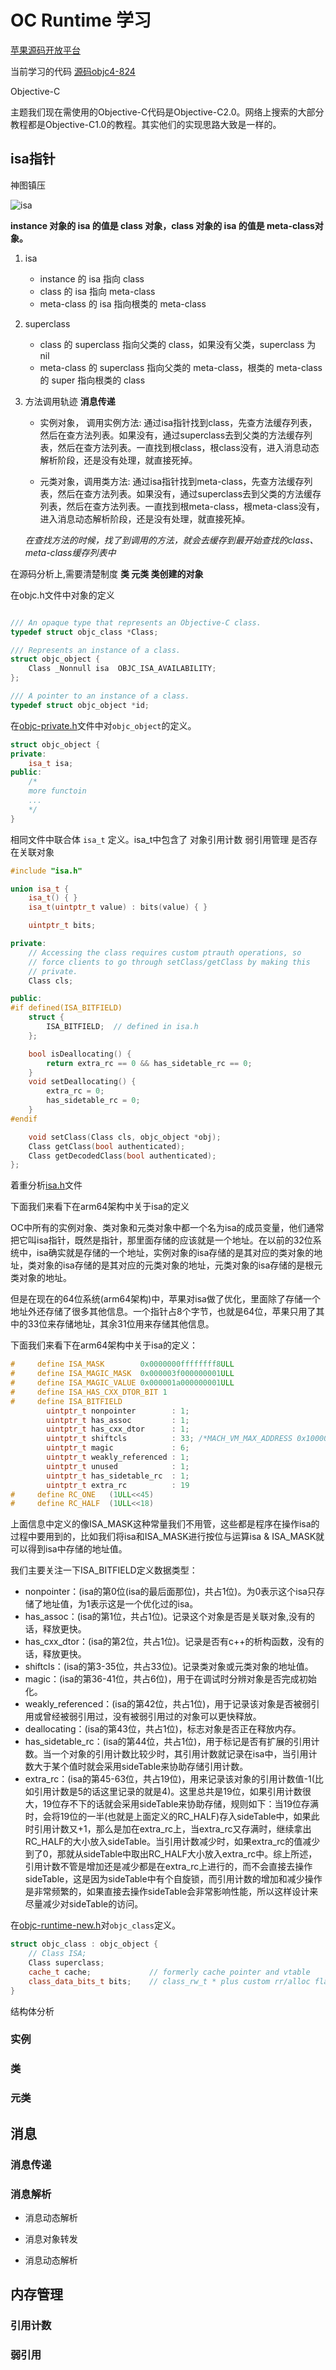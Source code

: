 # OC Runtime 学习

[苹果源码开放平台](https://opensource.apple.com/)

当前学习的代码 [源码objc4-824](https://opensource.apple.com/source/objc4/objc4-824/)

Objective-C

主题我们现在需使用的Objective-C代码是Objective-C2.0。网络上搜索的大部分教程都是Objective-C1.0的教程。其实他们的实现思路大致是一样的。



## isa指针

神图镇压

![isa](/images/isa.png)

**instance 对象的 isa 的值是 class 对象，class 对象的 isa 的值是 meta-class对象。**

1. isa
    - instance 的 isa 指向 class
    - class 的 isa 指向 meta-class
    - meta-class 的 isa 指向根类的 meta-class

2. superclass
    - class 的 superclass 指向父类的 class，如果没有父类，superclass 为 nil
    - meta-class 的 superclass 指向父类的 meta-class，根类的 meta-class 的 super 指向根类的 class

3. 方法调用轨迹 **消息传递**
    - 实例对象， 调用实例方法: 通过isa指针找到class，先查方法缓存列表，然后在查方法列表。如果没有，通过superclass去到父类的方法缓存列表，然后在查方法列表。一直找到根class，根class没有，进入消息动态解析阶段，还是没有处理，就直接死掉。

    - 元类对象，调用类方法: 通过isa指针找到meta-class，先查方法缓存列表，然后在查方法列表。如果没有，通过superclass去到父类的方法缓存列表，然后在查方法列表。一直找到根meta-class，根meta-class没有，进入消息动态解析阶段，还是没有处理，就直接死掉。

    *在查找方法的时候，找了到调用的方法，就会去缓存到最开始查找的class、meta-class缓存列表中*

在源码分析上,需要清楚制度 **类 元类 类创建的对象**

在objc.h文件中对象的定义

```Objective-C

/// An opaque type that represents an Objective-C class.
typedef struct objc_class *Class;

/// Represents an instance of a class.
struct objc_object {
    Class _Nonnull isa  OBJC_ISA_AVAILABILITY;
};

/// A pointer to an instance of a class.
typedef struct objc_object *id;

```

在[objc-private.h](https://opensource.apple.com/source/objc4/objc4-824/runtime/objc-private.h)文件中对`objc_object`的定义。

```c++
struct objc_object {
private:
    isa_t isa;
public:
    /*
    more functoin
    ...
    */
}
```

相同文件中联合体 `isa_t` 定义。isa_t中包含了 对象引用计数 弱引用管理 是否存在关联对象

```c++
#include "isa.h"

union isa_t {
    isa_t() { }
    isa_t(uintptr_t value) : bits(value) { }

    uintptr_t bits;

private:
    // Accessing the class requires custom ptrauth operations, so
    // force clients to go through setClass/getClass by making this
    // private.
    Class cls;

public:
#if defined(ISA_BITFIELD)
    struct {
        ISA_BITFIELD;  // defined in isa.h
    };

    bool isDeallocating() {
        return extra_rc == 0 && has_sidetable_rc == 0;
    }
    void setDeallocating() {
        extra_rc = 0;
        has_sidetable_rc = 0;
    }
#endif

    void setClass(Class cls, objc_object *obj);
    Class getClass(bool authenticated);
    Class getDecodedClass(bool authenticated);
};
```



着重分析[isa.h](https://opensource.apple.com/source/objc4/objc4-824/runtime/isa.h)文件

下面我们来看下在arm64架构中关于isa的定义

OC中所有的实例对象、类对象和元类对象中都一个名为isa的成员变量，他们通常把它叫isa指针，既然是指针，那里面存储的应该就是一个地址。在以前的32位系统中，isa确实就是存储的一个地址，实例对象的isa存储的是其对应的类对象的地址，类对象的isa存储的是其对应的元类对象的地址，元类对象的isa存储的是根元类对象的地址。

但是在现在的64位系统(arm64架构)中，苹果对isa做了优化，里面除了存储一个地址外还存储了很多其他信息。一个指针占8个字节，也就是64位，苹果只用了其中的33位来存储地址，其余31位用来存储其他信息。


下面我们来看下在arm64架构中关于isa的定义：


```c++
#     define ISA_MASK        0x0000000ffffffff8ULL
#     define ISA_MAGIC_MASK  0x000003f000000001ULL
#     define ISA_MAGIC_VALUE 0x000001a000000001ULL
#     define ISA_HAS_CXX_DTOR_BIT 1
#     define ISA_BITFIELD                                                      \
        uintptr_t nonpointer        : 1;                                       \
        uintptr_t has_assoc         : 1;                                       \
        uintptr_t has_cxx_dtor      : 1;                                       \
        uintptr_t shiftcls          : 33; /*MACH_VM_MAX_ADDRESS 0x1000000000*/ \
        uintptr_t magic             : 6;                                       \
        uintptr_t weakly_referenced : 1;                                       \
        uintptr_t unused            : 1;                                       \
        uintptr_t has_sidetable_rc  : 1;                                       \
        uintptr_t extra_rc          : 19
#     define RC_ONE   (1ULL<<45)
#     define RC_HALF  (1ULL<<18)
```

上面信息中定义的像ISA_MASK这种常量我们不用管，这些都是程序在操作isa的过程中要用到的，比如我们将isa和ISA_MASK进行按位与运算isa & ISA_MASK就可以得到isa中存储的地址值。

我们主要关注一下ISA_BITFIELD定义数据类型：

- nonpointer：(isa的第0位(isa的最后面那位)，共占1位)。为0表示这个isa只存储了地址值，为1表示这是一个优化过的isa。
- has_assoc：(isa的第1位，共占1位)。记录这个对象是否是关联对象,没有的话，释放更快。
- has_cxx_dtor：(isa的第2位，共占1位)。记录是否有c++的析构函数，没有的话，释放更快。
- shiftcls：(isa的第3-35位，共占33位)。记录类对象或元类对象的地址值。
- magic：(isa的第36-41位，共占6位)，用于在调试时分辨对象是否完成初始化。
- weakly_referenced：(isa的第42位，共占1位)，用于记录该对象是否被弱引用或曾经被弱引用过，没有被弱引用过的对象可以更快释放。
- deallocating：(isa的第43位，共占1位)，标志对象是否正在释放内存。
- has_sidetable_rc：(isa的第44位，共占1位)，用于标记是否有扩展的引用计数。当一个对象的引用计数比较少时，其引用计数就记录在isa中，当引用计数大于某个值时就会采用sideTable来协助存储引用计数。
- extra_rc：(isa的第45-63位，共占19位)，用来记录该对象的引用计数值-1(比如引用计数是5的话这里记录的就是4)。这里总共是19位，如果引用计数很大，19位存不下的话就会采用sideTable来协助存储，规则如下：当19位存满时，会将19位的一半(也就是上面定义的RC_HALF)存入sideTable中，如果此时引用计数又+1，那么是加在extra_rc上，当extra_rc又存满时，继续拿出RC_HALF的大小放入sideTable。当引用计数减少时，如果extra_rc的值减少到了0，那就从sideTable中取出RC_HALF大小放入extra_rc中。综上所述，引用计数不管是增加还是减少都是在extra_rc上进行的，而不会直接去操作sideTable，这是因为sideTable中有个自旋锁，而引用计数的增加和减少操作是非常频繁的，如果直接去操作sideTable会非常影响性能，所以这样设计来尽量减少对sideTable的访问。


在[objc-runtime-new.h](https://opensource.apple.com/source/objc4/objc4-824/runtime/objc-runtime-new.h)对`objc_class`定义。

```c++
struct objc_class : objc_object {
    // Class ISA;
    Class superclass;
    cache_t cache;             // formerly cache pointer and vtable
    class_data_bits_t bits;    // class_rw_t * plus custom rr/alloc flags
}
```




结构体分析

### 实例

### 类

### 元类

## 消息

### 消息传递

### 消息解析

- 消息动态解析

- 消息对象转发

- 消息动态解析

## 内存管理

### 引用计数

### 弱引用